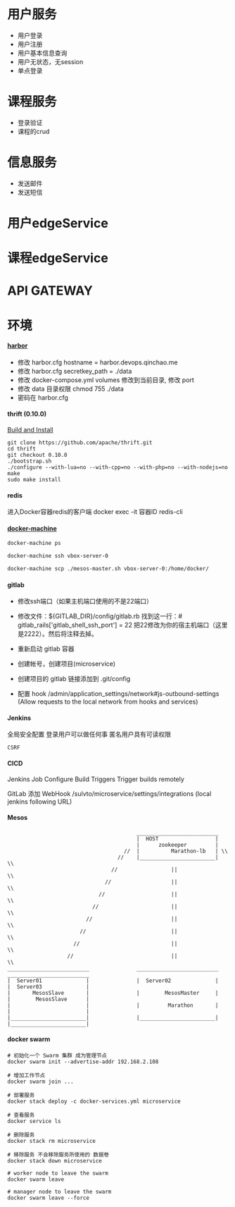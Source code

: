 # 用户服务
- 用户登录
- 用户注册
- 用户基本信息查询
- 用户无状态，无session
- 单点登录

# 课程服务
- 登录验证
- 课程的crud

# 信息服务
- 发送邮件
- 发送短信

# 用户edgeService
# 课程edgeService
# API GATEWAY



# 环境

#### [harbor](https://github.com/goharbor/harbor)
- 修改 harbor.cfg  hostname = harbor.devops.qinchao.me 
- 修改 harbor.cfg  secretkey_path = ./data
- 修改 docker-compose.yml volumes 修改到当前目录, 修改 port
- 修改 data 目录权限 chmod 755 ./data
- 密码在 harbor.cfg


#### thrift (0.10.0)
[Build and Install](http://thrift.apache.org/docs/install/centos)
```
git clone https://github.com/apache/thrift.git
cd thrift
git checkout 0.10.0
./bootstrap.sh
./configure --with-lua=no --with-cpp=no --with-php=no --with-nodejs=no
make
sudo make install
```

#### redis
进入Docker容器redis的客户端
docker exec -it 容器ID redis-cli

#### [docker-machine](https://docs.docker.com/v17.12/machine/)

```bash
docker-machine ps
```

```bash
docker-machine ssh vbox-server-0
```

```bash
docker-machine scp ./mesos-master.sh vbox-server-0:/home/docker/
```


#### gitlab

- 修改ssh端口（如果主机端口使用的不是22端口）
- 修改文件：${GITLAB_DIR}/config/gitlab.rb 找到这一行：# gitlab_rails['gitlab_shell_ssh_port'] = 22 把22修改为你的宿主机端口（这里是2222）。然后将注释去掉。

- 重新启动 gitlab 容器
- 创建帐号，创建项目(microservice)
- 创建项目的 gitlab 链接添加到 .git/config
- 配置 hook /admin/application_settings/network#js-outbound-settings (Allow requests to the local network from hooks and services)

#### Jenkins
全局安全配置
	登录用户可以做任何事
  		匿名用户具有可读权限
  	
    CSRF
    


#### CICD

Jenkins
    Job Configure 
        Build Triggers
            Trigger builds remotely
        
GitLab
添加 WebHook  /sulvto/microservice/settings/integrations (local jenkins following  URL)

#### Mesos



```
                                         __________________________
                                         |  HOST                  |
                                         |      zookeeper         |
                                     //  |          Marathon-lb   | \\
                                   //    |________________________|   \\
                                 //                 ||                  \\
                               //                   ||                    \\
                             //                     ||                      \\
                           //                       ||                        \\
                         //                         ||                          \\
                       //                           ||                            \\
                     //                             ||                              \\
                   //                               ||                                \\
__________________________               __________________________            __________________________
|  Server01              |               |  Server02              |            |  Server03              |
|       MesosSlave       |               |        MesosMaster     |            |        MesosSlave      |
|                        |               |         Marathon       |            |                        |
|________________________|               |________________________|            |________________________|

```


#### docker swarm
```shell
# 初始化一个 Swarm 集群 成为管理节点
docker swarm init --advertise-addr 192.168.2.108

# 增加工作节点
docker swarm join ...

# 部署服务
docker stack deploy -c docker-services.yml microservice

# 查看服务
docker service ls

# 删除服务
docker stack rm microservice

# 移除服务 不会移除服务所使用的 数据卷
docker stack down microservice

# worker node to leave the swarm
docker swarm leave

# manager node to leave the swarm
docker swarm leave --force
```